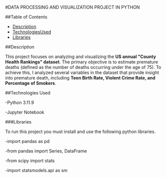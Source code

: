 #DATA PROCESSING AND VISUALIZATION PROJECT IN PYTHON

##Table of Contents
- [Description](#Description)
- [TechnologiesUsed](#TechnologiesUsed)
- [Libraries](#Libraries)

##Description

This project focuses on analyzing and visualizing the **US annual "County Health Rankings" dataset**. The primary objective is to estimate premature deaths (defined as the number of deaths occurring under the age of 75). To achieve this, I analyzed several variables in the dataset that provide insight into premature death, including **Teen Birth Rate, Violent Crime Rate, and Percentage of Smokers**.

##Technologies Used

-Python 3.11.9

-Jupyter Notebook

###Libraries

To run this project you must install and use the following python libraries.

-import pandas as pd

-from pandas import Series, DataFrame

-from scipy import stats

-import statsmodels.api as sm
